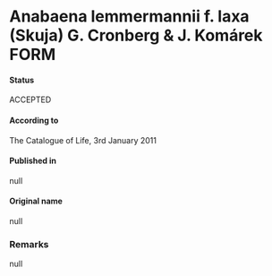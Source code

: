 # Anabaena lemmermannii f. laxa (Skuja) G. Cronberg & J. Komárek FORM

#### Status
ACCEPTED

#### According to
The Catalogue of Life, 3rd January 2011

#### Published in
null

#### Original name
null

### Remarks
null